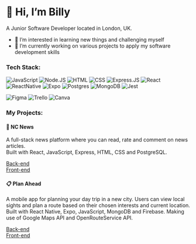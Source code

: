 # 👋 Hi, I’m Billy

A Junior Software Developer located in London, UK.
- 👀 I’m interested in learning new things and challenging myself 
- 🌱 I’m currently working on various projects to apply my software development skills


### Tech Stack:

![JavaScript](https://img.shields.io/badge/JavaScript-F7DF1E?style=for-the-badge&logo=javascript&logoColor=black)
![Node.JS](https://img.shields.io/badge/Node.js-43853D?style=for-the-badge&logo=node.js&logoColor=white)
![HTML](https://img.shields.io/badge/HTML5-E34F26?style=for-the-badge&logo=html5&logoColor=white)
![CSS](https://img.shields.io/badge/CSS3-1572B6?style=for-the-badge&logo=css3&logoColor=white)
![Express.JS](https://img.shields.io/badge/express.js-%23404d59.svg?style=for-the-badge&logo=express&logoColor=%2361DAFB)
![React](https://img.shields.io/badge/React-20232A?style=for-the-badge&logo=react&logoColor=61DAFB)
![ReactNative](https://img.shields.io/badge/React_Native-20232A?style=for-the-badge&logo=react&logoColor=61DAFB)
![Expo](https://img.shields.io/badge/expo-1C1E24?style=for-the-badge&logo=expo&logoColor=#D04A37)
![Postgres](https://img.shields.io/badge/PostgreSQL-316192?style=for-the-badge&logo=postgresql&logoColor=white)
![MongoDB](https://img.shields.io/badge/MongoDB-4EA94B?style=for-the-badge&logo=mongodb&logoColor=white)
![Jest](https://img.shields.io/badge/Jest-323330?style=for-the-badge&logo=Jest&logoColor=white)

![Figma](https://img.shields.io/badge/Figma-F24E1E?style=for-the-badge&logo=figma&logoColor=white)
![Trello](https://img.shields.io/badge/Trello-0052CC?style=for-the-badge&logo=trello&logoColor=white)
![Canva](https://img.shields.io/badge/Canva-%2300C4CC.svg?&style=for-the-badge&logo=Canva&logoColor=white)


### My Projects:
#### 📰 NC News 
A full-stack news platform where you can read, rate and comment on news articles. <br>
Built with React, JavaScript, Express, HTML, CSS and PostgreSQL. 

[Back-end](https://github.com/Billy-Dentith/nc-news-backend) <br>
[Front-end](https://github.com/Billy-Dentith/nc-news-frontend)

#### 📋 Plan Ahead 
A mobile app for planning your day trip in a new city. Users can view local sights and plan a route based on their chosen interests and current location. <br>
Built with React Native, Expo, JavaScript, MongoDB and Firebase. Making use of Google Maps API and OpenRouteService API. 

[Back-end](https://github.com/OniUnderscore/DayPlanner) <br>
[Front-end](https://github.com/Billy-Dentith/DayPlanner-FE)

